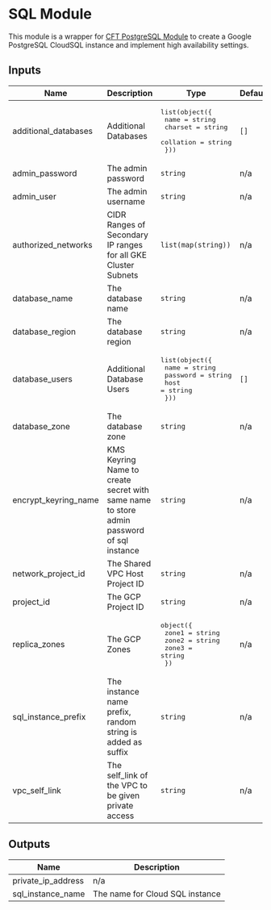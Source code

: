 # SQL Module
This module is a wrapper for [CFT PostgreSQL Module](https://github.com/terraform-google-modules/terraform-google-sql-db/tree/master/modules/postgresql) to create a Google PostgreSQL CloudSQL instance and implement high availability settings.

<!-- BEGINNING OF PRE-COMMIT-TERRAFORM DOCS HOOK -->
## Inputs

| Name | Description | Type | Default | Required |
|------|-------------|------|---------|:--------:|
| additional\_databases | Additional Databases | <pre>list(object({<br>    name      = string<br>    charset   = string<br>    collation = string<br>  }))</pre> | `[]` | no |
| admin\_password | The admin password | `string` | n/a | yes |
| admin\_user | The admin username | `string` | n/a | yes |
| authorized\_networks | CIDR Ranges of Secondary IP ranges for all GKE Cluster Subnets | `list(map(string))` | n/a | yes |
| database\_name | The database name | `string` | n/a | yes |
| database\_region | The database region | `string` | n/a | yes |
| database\_users | Additional Database Users | <pre>list(object({<br>    name     = string<br>    password = string<br>    host     = string<br>  }))</pre> | `[]` | no |
| database\_zone | The database zone | `string` | n/a | yes |
| encrypt\_keyring\_name | KMS Keyring Name to create secret with same name to store admin password of sql instance | `string` | n/a | yes |
| network\_project\_id | The Shared VPC Host Project ID | `string` | n/a | yes |
| project\_id | The GCP Project ID | `string` | n/a | yes |
| replica\_zones | The GCP Zones | <pre>object({<br>    zone1 = string<br>    zone2 = string<br>    zone3 = string<br>  })</pre> | n/a | yes |
| sql\_instance\_prefix | The instance name prefix, random string is added as suffix | `string` | n/a | yes |
| vpc\_self\_link | The self\_link of the VPC to be given private access | `string` | n/a | yes |

## Outputs

| Name | Description |
|------|-------------|
| private\_ip\_address | n/a |
| sql\_instance\_name | The name for Cloud SQL instance |

<!-- END OF PRE-COMMIT-TERRAFORM DOCS HOOK -->
